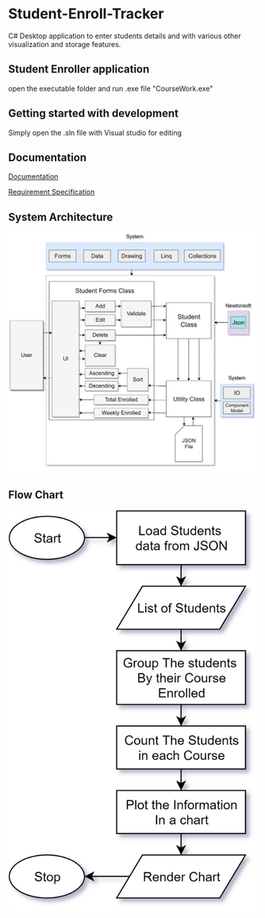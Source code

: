 # Student-Enroll-Tracker
C# Desktop application to enter students details and with various other visualization and storage  features. 


## Student Enroller application
open the executable folder and run .exe file "CourseWork.exe"


## Getting started with development

Simply open the .sln file with Visual studio for editing


## Documentation

[Documentation](https://github.com/ShresthaRajat/Student-Enroll-Tracker/blob/master/17030954%20Rajat%20Shrestha%20C%23%20A1.pdf)

[Requirement Specification](https://github.com/ShresthaRajat/Student-Enroll-Tracker/blob/master/Application%20Development%20Requirements.pdf)


## System Architecture
![System Architecture](https://github.com/ShresthaRajat/Student-Enroll-Tracker/blob/master/msic/arch.png)

## Flow Chart
![Flow Chart](https://github.com/ShresthaRajat/Student-Enroll-Tracker/blob/master/msic/Flowchart.png)
